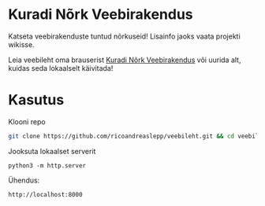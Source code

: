 # Kuradi Nõrk Veebirakendus

Katseta veebirakenduste tuntud nõrkuseid! Lisainfo jaoks vaata projekti wikisse.

Leia veebileht oma brauserist [Kuradi Nõrk Veebirakendus](https://kodu.ut.ee/~lepprico) või uurida alt, kuidas seda lokaalselt käivitada!


# Kasutus

Klooni repo
```bash
git clone https://github.com/ricoandreaslepp/veebileht.git && cd veebileht
```

Jooksuta lokaalset serverit
```python3
python3 -m http.server
```
Ühendus:
```
http://localhost:8000
```
